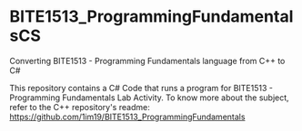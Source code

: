 # BITE1513_ProgrammingFundamentalsCS
Converting BITE1513 - Programming Fundamentals language from C++ to C#

This repository contains a C# Code that runs a program for BITE1513 - Programming Fundamentals Lab Activity.
To know more about the subject, refer to the C++ repository's readme:
https://github.com/1im19/BITE1513_ProgrammingFundamentals
